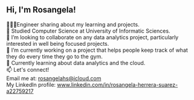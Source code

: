 ## Hi, I'm Rosangela!
👩🏻‍💻Engineer sharing about my learning and projects.<br/>
📖 Studied Computer Science at University of Informatic Sciences.<br/>
👯 I’m looking to collaborate on any data analytics project, particularly interested in well being focused projects.<br/>
🔭 I’m currently working on a project that helps people keep track of what they do every time they go to the gym.<br/>
🌱 Currently learning about data analytics and the cloud.<br/>
📫 Let's connect! </br>
  Email me at: rosangelahs@icloud.com<br/>
  My LinkedIn profile: www.linkedin.com/in/rosangela-herrera-suarez-a22759217
 
